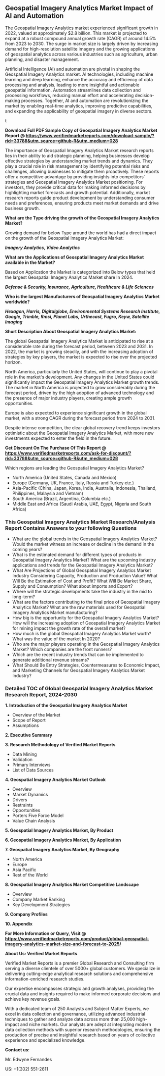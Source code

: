 <h2>Geospatial Imagery Analytics Market Impact of AI and Automation</h2><p>The Geospatial Imagery Analytics market experienced significant growth in 2022, valued at approximately $2.8 billion. This market is projected to expand at a robust compound annual growth rate (CAGR) of around 14.5% from 2023 to 2030. The surge in market size is largely driven by increasing demand for high-resolution satellite imagery and the growing applications of geospatial analytics across various industries such as agriculture, urban planning, and disaster management.</p><p>Artificial Intelligence (AI) and automation are pivotal in shaping the Geospatial Imagery Analytics market. AI technologies, including machine learning and deep learning, enhance the accuracy and efficiency of data processing and analysis, leading to more insightful and actionable geospatial information. Automation streamlines data collection and processing workflows, reducing manual effort and accelerating decision-making processes. Together, AI and automation are revolutionizing the market by enabling real-time analytics, improving predictive capabilities, and expanding the applicability of geospatial imagery in diverse sectors.</p>t</p><p id="" class=""><strong>Download Full PDF Sample Copy of Geospatial Imagery Analytics Market Report @ <a href="https://www.verifiedmarketreports.com/download-sample/?rid=33788&utm_source=github-R&utm_medium=028" target="_blank">https://www.verifiedmarketreports.com/download-sample/?rid=33788&utm_source=github-R&utm_medium=028</a></strong></p><p>The importance of&nbsp;Geospatial Imagery Analytics Market research reports lies in their ability to aid strategic planning, helping businesses develop effective strategies by understanding market trends and dynamics. They play a crucial role in risk management by identifying potential risks and challenges, allowing businesses to mitigate them proactively. These reports offer a competitive advantage by providing insights into competitors' strategies and Geospatial Imagery Analytics Market positioning. For investors, they provide critical data for making informed decisions by highlighting market forecasts and growth potential. Additionally, market research reports guide product development by understanding consumer needs and preferences, ensuring products meet market demands and drive business growth.</p><p><strong>What are the&nbsp;Type driving the growth of the Geospatial Imagery Analytics Market?</strong></p><p id="" class="">Growing demand for below Type around the world has had a direct impact on the growth of the Geospatial Imagery Analytics Market:</p><em><strong>Imagery Analytics, Video Analytics</strong></em></p><strong>What are the&nbsp;Applications&nbsp;of Geospatial Imagery Analytics Market available in the Market?</strong></p><p id="" class="">Based on Application the Market is categorized into Below types that held the largest Geospatial Imagery Analytics Market share In 2024.</p><em><strong>Defense & Security, Insurance, Agriculture, Healthcare & Life Sciences</strong></em></p><strong>Who is the largest Manufacturers of Geospatial Imagery Analytics Market worldwide?</strong></p><p><em><strong>Hexagon, Harris, Digitalglobe, Environmental Systems Research Institute, Google, Trimble, Rmsi, Planet Labs, Urthecast, Fugro, Keyw, Satellite Imaging</strong></em></p><p id="" class=""><strong>Short Description About Geospatial Imagery Analytics Market:</strong></p><p>The global Geospatial Imagery Analytics Market is anticipated to rise at a considerable rate during the forecast period, between 2023 and 2031. In 2022, the market is growing steadily, and with the increasing adoption of strategies by key players, the market is expected to rise over the projected horizon.</p><p>North America, particularly the United States, will continue to play a pivotal role in the market's development. Any changes in the United States could significantly impact the Geospatial Imagery Analytics Market growth trends. The market in North America is projected to grow considerably during the forecast period, driven by the high adoption of advanced technology and the presence of major industry players, creating ample growth opportunities.</p><p>Europe is also expected to experience significant growth in the global market, with a strong CAGR during the forecast period from 2024 to 2031.</p><p>Despite intense competition, the clear global recovery trend keeps investors optimistic about the Geospatial Imagery Analytics Market, with more new investments expected to enter the field in the future.</p><p id="" class=""><strong>Get Discount On The Purchase Of This Report @ <a href="https://www.verifiedmarketreports.com/ask-for-discount/?rid=33788&utm_source=github-R&utm_medium=028" target="_blank">https://www.verifiedmarketreports.com/ask-for-discount/?rid=33788&utm_source=github-R&utm_medium=028</a></strong></p>Which regions are leading the Geospatial Imagery Analytics Market?</p><ul><li>North America (United States, Canada and Mexico)</li><li>Europe (Germany, UK, France, Italy, Russia and Turkey etc.)</li><li>Asia-Pacific (China, Japan, Korea, India, Australia, Indonesia, Thailand, Philippines, Malaysia and Vietnam)</li><li>South America (Brazil, Argentina, Columbia etc.)</li><li>Middle East and Africa (Saudi Arabia, UAE, Egypt, Nigeria and South Africa)</li></ul><h3 id="" class="">This Geospatial Imagery Analytics Market Research/Analysis Report Contains Answers to your following Questions</h3><ul><li>What are the global trends in the Geospatial Imagery Analytics Market? Would the market witness an increase or decline in the demand in the coming years?</li><li>What is the estimated demand for different types of products in Geospatial Imagery Analytics Market? What are the upcoming industry applications and trends for the Geospatial Imagery Analytics Market?</li><li>What Are Projections of Global Geospatial Imagery Analytics Market Industry Considering Capacity, Production and Production Value? What Will Be the Estimation of Cost and Profit? What Will Be Market Share, Supply and Consumption? What about imports and Export?</li><li>Where will the strategic developments take the industry in the mid to long-term?</li><li>What are the factors contributing to the final price of Geospatial Imagery Analytics Market? What are the raw materials used for Geospatial Imagery Analytics Market manufacturing?</li><li>How big is the opportunity for the Geospatial Imagery Analytics Market? How will the increasing adoption of Geospatial Imagery Analytics Market for mining impact the growth rate of the overall market?</li><li>How much is the global Geospatial Imagery Analytics Market worth? What was the value of the market In 2020?</li><li>Who are the major players operating in the Geospatial Imagery Analytics Market? Which companies are the front runners?</li><li>Which are the recent industry trends that can be implemented to generate additional revenue streams?</li><li>What Should Be Entry Strategies, Countermeasures to Economic Impact, and Marketing Channels for Geospatial Imagery Analytics Market Industry?</li></ul><h3 id="" class="">Detailed TOC of Global Geospatial Imagery Analytics Market Research Report, 2024-2030</h3><p id="" class=""><strong>1. Introduction of the Geospatial Imagery Analytics Market</strong></p><ul><li>Overview of the Market</li><li>Scope of Report</li><li>Assumptions</li></ul><p id="" class=""><strong>2. Executive Summary</strong></p><p id="" class=""><strong>3. Research Methodology of Verified Market Reports</strong></p><ul><li>Data Mining</li><li>Validation</li><li>Primary Interviews</li><li>List of Data Sources</li></ul><p id="" class=""><strong>4. Geospatial Imagery Analytics Market Outlook</strong></p><ul><li>Overview</li><li>Market Dynamics</li><li>Drivers</li><li>Restraints</li><li>Opportunities</li><li>Porters Five Force Model</li><li>Value Chain Analysis</li></ul><p id="" class=""><strong>5. Geospatial Imagery Analytics Market, By Product</strong></p><p id="" class=""><strong>6. Geospatial Imagery Analytics Market, By Application</strong></p><p id="" class=""><strong>7. Geospatial Imagery Analytics Market, By Geography</strong></p><ul><li>North America</li><li>Europe</li><li>Asia Pacific</li><li>Rest of the World</li></ul><p id="" class=""><strong>8. Geospatial Imagery Analytics Market Competitive Landscape</strong></p><ul><li>Overview</li><li>Company Market Ranking</li><li>Key Development Strategies</li></ul><p id="" class=""><strong>9. Company Profiles</strong></p><p id="" class=""><strong>10. Appendix</strong></p><p id="" class=""><strong>For More Information or Query, Visit @ <a href="https://www.verifiedmarketreports.com/product/global-geospatial-imagery-analytics-market-size-and-forecast-to-2025/" target="_blank">https://www.verifiedmarketreports.com/product/global-geospatial-imagery-analytics-market-size-and-forecast-to-2025/</a></strong></p><p id="" class=""><strong>About Us: Verified Market Reports</strong></p><p id="" class="">Verified Market Reports is a premier Global Research and Consulting firm serving a diverse clientele of over 5000+ global customers. We specialize in delivering cutting-edge analytical research solutions and comprehensive information-enriched research studies.</p><p id="" class="">Our expertise encompasses strategic and growth analyses, providing the crucial data and insights required to make informed corporate decisions and achieve key revenue goals.</p><p id="" class="">With a dedicated team of 250 Analysts and Subject Matter Experts, we excel in data collection and governance, utilizing advanced industrial techniques to gather and analyze data across more than 25,000 high-impact and niche markets. Our analysts are adept at integrating modern data collection methods with superior research methodologies, ensuring the production of precise and insightful research based on years of collective experience and specialized knowledge.</p><p id="" class=""><strong>Contact us:</strong></p><p id="" class="">Mr. Edwyne Fernandes</p><p id="" class="">US: +1(302) 551-2611</p>